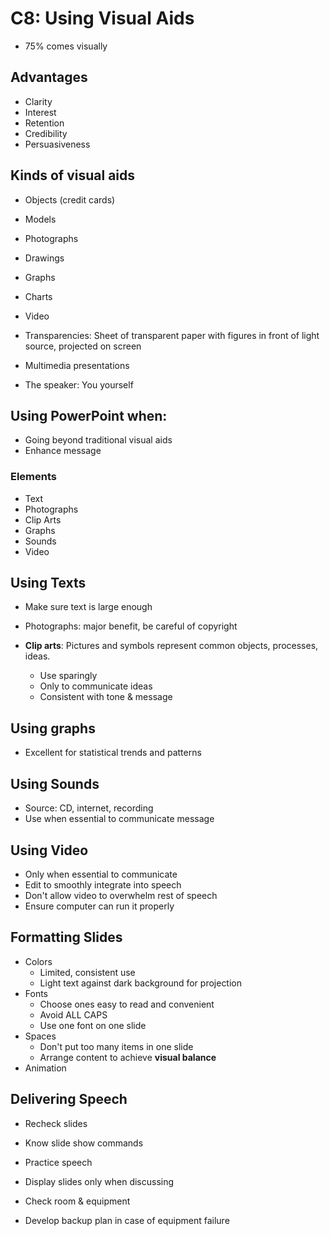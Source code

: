 # C8: Using Visual Aids

- 75% comes visually

## Advantages

- Clarity
- Interest
- Retention
- Credibility
- Persuasiveness

## Kinds of visual aids

- Objects (credit cards)
- Models
- Photographs
- Drawings
- Graphs

- Charts
- Video
- Transparencies: Sheet of transparent paper with figures in front of light source, projected on screen
- Multimedia presentations
- The speaker: You yourself

## Using PowerPoint when:

- Going beyond traditional visual aids
- Enhance message

### Elements

- Text
- Photographs
- Clip Arts
- Graphs
- Sounds
- Video

## Using Texts

- Make sure text is large enough
- Photographs: major benefit, be careful of copyright

- **Clip arts**: Pictures and symbols represent common objects, processes, ideas.
  - Use sparingly
  - Only to communicate ideas
  - Consistent with tone & message

## Using graphs

- Excellent for statistical trends and patterns

## Using Sounds

- Source: CD, internet, recording
- Use when essential to communicate message

## Using Video

- Only when essential to communicate
- Edit to smoothly integrate into speech
- Don't allow video to overwhelm rest of speech
- Ensure computer can run it properly

## Formatting Slides

- Colors
  - Limited, consistent use
  - Light text against dark background for projection
- Fonts
  - Choose ones easy to read and convenient
  - Avoid ALL CAPS
  - Use one font on one slide
- Spaces
  - Don't put too many items in one slide
  - Arrange content to achieve **visual balance**
- Animation

## Delivering Speech

- Recheck slides
- Know slide show commands
- Practice speech

- Display slides only when discussing
- Check room & equipment
- Develop backup plan in case of equipment failure